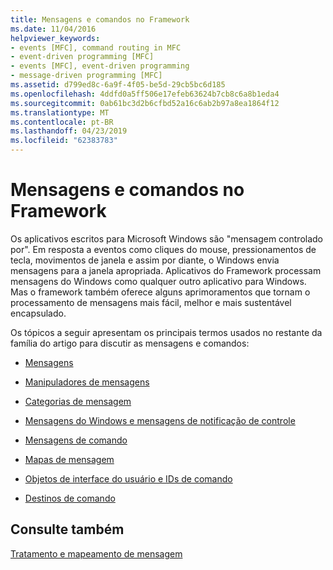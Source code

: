 ```yaml
---
title: Mensagens e comandos no Framework
ms.date: 11/04/2016
helpviewer_keywords:
- events [MFC], command routing in MFC
- event-driven programming [MFC]
- events [MFC], event-driven programming
- message-driven programming [MFC]
ms.assetid: d799ed8c-6a9f-4f05-be5d-29cb5bc6d185
ms.openlocfilehash: 4ddfd0a5ff506e17efeb63624b7cb8c6a8b1eda4
ms.sourcegitcommit: 0ab61bc3d2b6cfbd52a16c6ab2b97a8ea1864f12
ms.translationtype: MT
ms.contentlocale: pt-BR
ms.lasthandoff: 04/23/2019
ms.locfileid: "62383783"
---
```

# <a name="messages-and-commands-in-the-framework"></a>Mensagens e comandos no Framework

Os aplicativos escritos para Microsoft Windows são "mensagem controlado por". Em resposta a eventos como cliques do mouse, pressionamentos de tecla, movimentos de janela e assim por diante, o Windows envia mensagens para a janela apropriada. Aplicativos do Framework processam mensagens do Windows como qualquer outro aplicativo para Windows. Mas o framework também oferece alguns aprimoramentos que tornam o processamento de mensagens mais fácil, melhor e mais sustentável encapsulado.

Os tópicos a seguir apresentam os principais termos usados no restante da família do artigo para discutir as mensagens e comandos:

- [Mensagens](../mfc/messages.md)

- [Manipuladores de mensagens](../mfc/message-handlers.md)

- [Categorias de mensagem](../mfc/message-categories.md)

- [Mensagens do Windows e mensagens de notificação de controle](../mfc/message-categories.md)

- [Mensagens de comando](../mfc/message-categories.md)

- [Mapas de mensagem](../mfc/mapping-messages.md)

- [Objetos de interface do usuário e IDs de comando](../mfc/user-interface-objects-and-command-ids.md)

- [Destinos de comando](../mfc/command-targets.md)

## <a name="see-also"></a>Consulte também

[Tratamento e mapeamento de mensagem](../mfc/message-handling-and-mapping.md)
